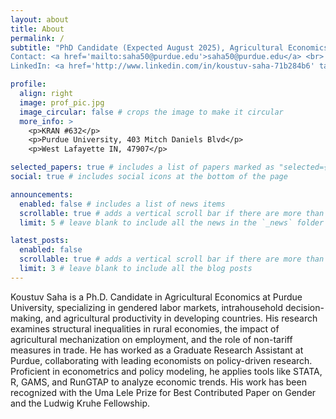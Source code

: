 ```yaml
---
layout: about
title: About
permalink: /
subtitle: "PhD Candidate (Expected August 2025), Agricultural Economics, Purdue University, USA <br>  
Contact: <a href='mailto:saha50@purdue.edu'>saha50@purdue.edu</a> <br>  
LinkedIn: <a href='http://www.linkedin.com/in/koustuv-saha-71b284b6' target='_blank'>Koustuv Saha</a>"

profile:
  align: right
  image: prof_pic.jpg
  image_circular: false # crops the image to make it circular
  more_info: >
    <p>KRAN #632</p>
    <p>Purdue University, 403 Mitch Daniels Blvd</p>
    <p>West Lafayette IN, 47907</p>

selected_papers: true # includes a list of papers marked as "selected={true}"
social: true # includes social icons at the bottom of the page

announcements:
  enabled: false # includes a list of news items
  scrollable: true # adds a vertical scroll bar if there are more than 3 news items
  limit: 5 # leave blank to include all the news in the `_news` folder

latest_posts:
  enabled: false
  scrollable: true # adds a vertical scroll bar if there are more than 3 new posts items
  limit: 3 # leave blank to include all the blog posts
---
```


Koustuv Saha is a Ph.D. Candidate in Agricultural Economics at Purdue University, specializing in gendered labor markets, intrahousehold decision-making, and agricultural productivity in developing countries. His research examines structural inequalities in rural economies, the impact of agricultural mechanization on employment, and the role of non-tariff measures in trade. He has worked as a Graduate Research Assistant at Purdue, collaborating with leading economists on policy-driven research. Proficient in econometrics and policy modeling, he applies tools like STATA, R, GAMS, and RunGTAP to analyze economic trends. His work has been recognized with the Uma Lele Prize for Best Contributed Paper on Gender and the Ludwig Kruhe Fellowship.
